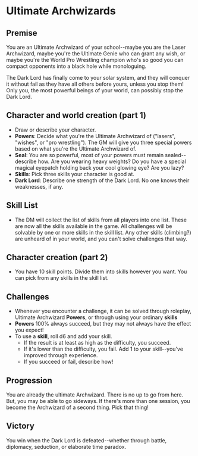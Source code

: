 # Ultimate Archwizards
## Premise
You are an Ultimate Archwizard of your school--maybe you are the Laser Archwizard, maybe you're the Ultimate Genie who can grant any wish, or maybe you're the World Pro Wrestling champion who's so good you can compact opponents into a black hole while monologuing.

The Dark Lord has finally come to your solar system, and they will conquer it without fail as they have all others before yours, unless you stop them! Only you, the most powerful beings of your world, can possibly stop the Dark Lord.

## Character and world creation (part 1)
 - Draw or describe your character.
 - **Powers**: Decide what you're the Ultimate Archwizard of ("lasers", "wishes", or "pro wrestling"). The GM  will give you three special powers based on what you're the Ultimate Archwizard of.
 - **Seal**: You are so powerful, most of your powers must remain sealed--describe how. Are you wearing heavy  weights? Do you have a special magical eyepatch holding back your cool glowing eye? Are you lazy?
 - **Skills**: Pick three skills your character is good at.
 - **Dark Lord**: Describe one strength of the Dark Lord. No one knows their weaknesses, if any.

## Skill List
 - The DM will collect the list of skills from all players into one list. These are now all the skills available in the game. All challenges will be solvable by one or more skills in the skill list. Any other skills (climbing?) are unheard of in your world, and you can't solve challenges that way.

## Character creation (part 2)
 - You have 10 skill points. Divide them into skills however you want. You can pick from any skills in the skill list.

## Challenges
 - Whenever you encounter a challenge, it can be solved through roleplay, Ultimate Archwizard **Powers**, or through using your ordinary **skills**
 - **Powers** 100% always succeed, but they may not always have the effect you expect!
 - To use a **skill**, roll d6 and add your skill.
    - If the result is at least as high as the difficulty, you succeed.
    - If it's lower than the difficulty, you fail. Add 1 to your skill--you've improved through experience.
    - If you succeed or fail, describe how! 

## Progression
You are already the ultimate Archwizard. There is no up to go from here. But, you may be able
 to go sideways. If there's more than one session, you become the Archwizard of a second thing. Pick that
thing!

## Victory
You win when the Dark Lord is defeated--whether through battle, diplomacy, seduction, or elaborate time paradox.

